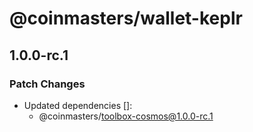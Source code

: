 # @coinmasters/wallet-keplr

## 1.0.0-rc.1

### Patch Changes

- Updated dependencies []:
  - @coinmasters/toolbox-cosmos@1.0.0-rc.1

